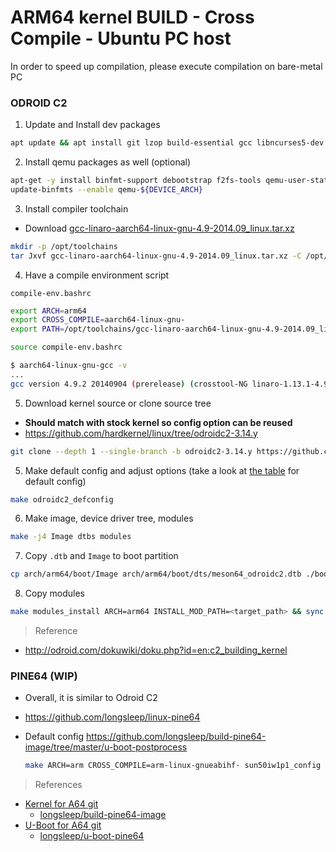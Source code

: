 # ARM64 kernel BUILD - Cross Compile - Ubuntu PC host

In order to speed up compilation, please execute compilation on bare-metal PC

### ODROID C2 

1. Update and Install dev packages

  ```sh
  apt update && apt install git lzop build-essential gcc libncurses5-dev libc6-i386 lib32stdc++6 zlib1g:i386
  ```
2. Install qemu packages as well (optional)
  
  ```sh
  apt-get -y install binfmt-support debootstrap f2fs-tools qemu-user-static rsync ubuntu-keyring wget whois
  update-binfmts --enable qemu-${DEVICE_ARCH}
  ```
3. Install compiler toolchain

  * Download [gcc-linaro-aarch64-linux-gnu-4.9-2014.09_linux.tar.xz](http://releases.linaro.org/archive/14.09/components/toolchain/binaries/gcc-linaro-aarch64-linux-gnu-4.9-2014.09_linux.tar.xz)  

  ```sh
  mkdir -p /opt/toolchains
  tar Jxvf gcc-linaro-aarch64-linux-gnu-4.9-2014.09_linux.tar.xz -C /opt/toolchains/
  ```
4. Have a compile environment script

  `compile-env.bashrc`

  ```sh
  export ARCH=arm64
  export CROSS_COMPILE=aarch64-linux-gnu-
  export PATH=/opt/toolchains/gcc-linaro-aarch64-linux-gnu-4.9-2014.09_linux/bin/:$PATH
  ```

  ```sh
  source compile-env.bashrc
  ```
  
  ```sh
  $ aarch64-linux-gnu-gcc -v
  ...
  gcc version 4.9.2 20140904 (prerelease) (crosstool-NG linaro-1.13.1-4.9-2014.09 - Linaro GCC 4.9-2014.09)
  ```
5. Download kernel source or clone source tree 

  - **Should match with stock kernel so config option can be reused**
  - <https://github.com/hardkernel/linux/tree/odroidc2-3.14.y>

  ```sh
  git clone --depth 1 --single-branch -b odroidc2-3.14.y https://github.com/hardkernel/linux
  ```
5. Make default config and adjust options (take a look at [the table](wiki/How-To-compile-a-custom-Linux-kernel-for-your-ARM-device#build-your-custom-kernel) for default config)
   
  ```sh
  make odroidc2_defconfig
  ```
6. Make image, device driver tree, modules

  ```sh
  make -j4 Image dtbs modules
  ```
7. Copy `.dtb` and `Image` to boot partition

  ```sh
  cp arch/arm64/boot/Image arch/arm64/boot/dts/meson64_odroidc2.dtb ./boot && sync
  ```
8. Copy modules

  ```sh
  make modules_install ARCH=arm64 INSTALL_MOD_PATH=<target_path> && sync
  ```

> Reference

- <http://odroid.com/dokuwiki/doku.php?id=en:c2_building_kernel>

### PINE64 (WIP)

- Overall, it is similar to Odroid C2
- <https://github.com/longsleep/linux-pine64>
- Default config <https://github.com/longsleep/build-pine64-image/tree/master/u-boot-postprocess>
  
  ```sh
  make ARCH=arm CROSS_COMPILE=arm-linux-gnueabihf- sun50iw1p1_config
  ```

> References

- [Kernel for A64 git](http://forum.pine64.org/showthread.php?tid=293)
  * [longsleep/build-pine64-image](https://github.com/longsleep/build-pine64-image)
- [U-Boot for A64 git](http://forum.pine64.org/showthread.php?tid=99)
  * [longsleep/u-boot-pine64](https://github.com/longsleep/u-boot-pine64)
